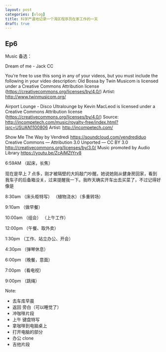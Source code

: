 ```yaml
---
layout: post
categories: [vlog]
title: 科学严谨地记录一个湾区程序员在家工作的一天
draft: true
---
```


## Ep6

Music 备选：

Dream of me - Jack CC

You’re free to use this song in any of your videos, but you must include the following in your video description:
Old Bossa by Twin Musicom is licensed under a Creative Commons Attribution license (https://creativecommons.org/licenses/by/4.0/)
Artist: http://www.twinmusicom.org/

Airport Lounge - Disco Ultralounge by Kevin MacLeod is licensed under a Creative Commons Attribution license (https://creativecommons.org/licenses/by/4.0/)
Source: http://incompetech.com/music/royalty-free/index.html?isrc=USUAN1100806
Artist: http://incompetech.com/

Show Me The Way by Vendredi https://soundcloud.com/vendrediduo Creative Commons — Attribution 3.0 Unported — CC BY 3.0 http://creativecommons.org/licenses/by/3.0/ Music promoted by Audio Library https://youtu.be/ZcAiMZtYrv8

6:59AM
（起床，长焦）

现在是早上 7 点多，刚才被隔壁的大妈敲门吵醒。她说她刚从健身房回家，看到我车子的后备箱没关，过来提醒我一下。我昨天确实开车出去买菜了，不过记得好像是

8:30am
（床头柜特写）
（植物浇水）（多重转场）

9:10am
（做早餐）

10:00am
（组会）
（上午工作）

12:00pm
（午餐、取外卖）

1:30pm
（工作、站立办公、开会）

4:30pm
（弹琴休息）

6:00pm
（晚餐，意面）

7:00pm
（看电视）

9:00pm
（跳绳）

Note:

- 去车库早晨
- 返回 旁白（可以睡觉了）
- 冲咖啡片段
- 上午 键盘特写
- 拿咖啡到电脑桌上
- 打开电脑的部分
- 办公 clone
- 吉他片段
